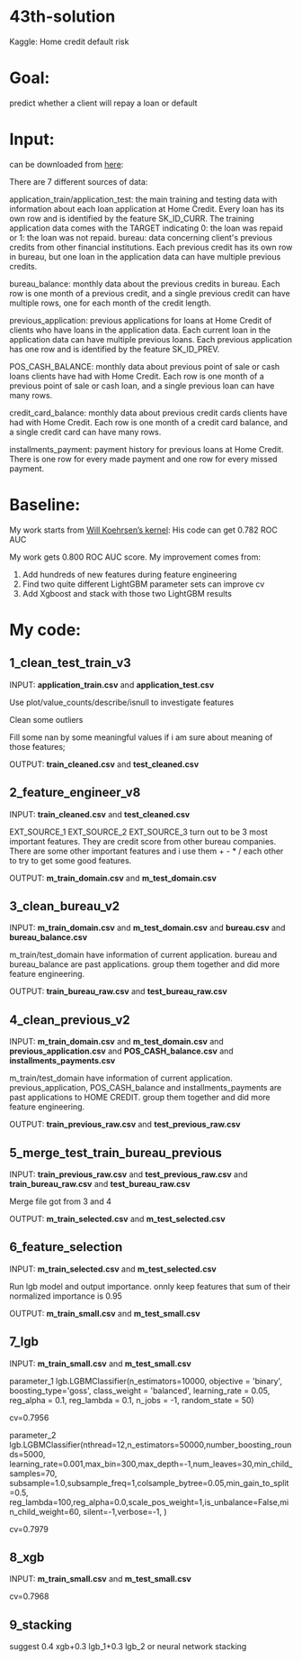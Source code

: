# 43th-solution
Kaggle: Home credit default risk

# Goal: 

predict whether a client will repay a loan or default 

# Input:

can be downloaded from [here](https://www.kaggle.com/c/home-credit-default-risk/data):

There are 7 different sources of data: 

application_train/application_test: the main training and testing data with information about each loan application at Home Credit. Every loan has its own row and is identified by the feature SK_ID_CURR. The training application data comes with the TARGET indicating 0: the loan was repaid or 1: the loan was not repaid. bureau: data concerning client's previous credits from other financial institutions. Each previous credit has its own row in bureau, but one loan in the application data can have multiple previous credits. 

bureau_balance: monthly data about the previous credits in bureau. Each row is one month of a previous credit, and a single previous credit can have multiple rows, one for each month of the credit length. 

previous_application: previous applications for loans at Home Credit of clients who have loans in the application data. Each current loan in the application data can have multiple previous loans. Each previous application has one row and is identified by the feature SK_ID_PREV. 

POS_CASH_BALANCE: monthly data about previous point of sale or cash loans clients have had with Home Credit. Each row is one month of a previous point of sale or cash loan, and a single previous loan can have many rows. 

credit_card_balance: monthly data about previous credit cards clients have had with Home Credit. Each row is one month of a credit card balance, and a single credit card can have many rows. 

installments_payment: payment history for previous loans at Home Credit. There is one row for every made payment and one row for every missed payment.

# Baseline:

My work starts from [Will Koehrsen’s kernel](https://www.kaggle.com/willkoehrsen/start-here-a-gentle-introduction): His code can get 0.782 ROC AUC 

My work gets 0.800 ROC AUC score. My improvement comes from: 

1. Add hundreds of new features during feature engineering 
2. Find two quite different LightGBM parameter sets can improve cv 
3. Add Xgboost and stack with those two LightGBM results

# My code:

## 1_clean_test_train_v3

INPUT: **application_train.csv** and **application_test.csv**

Use plot/value_counts/describe/isnull to investigate features

Clean some outliers

Fill some nan by some meaningful values if i am sure about meaning of those features; 

OUTPUT: **train_cleaned.csv** and **test_cleaned.csv**

## 2_feature_engineer_v8

INPUT: **train_cleaned.csv** and **test_cleaned.csv**

EXT_SOURCE_1 EXT_SOURCE_2 EXT_SOURCE_3 turn out to be 3 most important features. They are credit score from other bureau companies. There are some other important features and i use them + - * / each other to try to get some good features.

OUTPUT: **m_train_domain.csv** and **m_test_domain.csv**

## 3_clean_bureau_v2

INPUT: **m_train_domain.csv** and **m_test_domain.csv** and **bureau.csv** and **bureau_balance.csv**

m_train/test_domain have information of current application. bureau and bureau_balance are past applications. group them together and did more feature engineering.

OUTPUT: **train_bureau_raw.csv** and **test_bureau_raw.csv**

## 4_clean_previous_v2

INPUT: **m_train_domain.csv** and **m_test_domain.csv** and **previous_application.csv** and **POS_CASH_balance.csv** and **installments_payments.csv**

m_train/test_domain have information of current application. previous_application, POS_CASH_balance and installments_payments are past applications to HOME CREDIT. group them together and did more feature engineering.

OUTPUT: **train_previous_raw.csv** and **test_previous_raw.csv**

## 5_merge_test_train_bureau_previous

INPUT: **train_previous_raw.csv** and **test_previous_raw.csv** and **train_bureau_raw.csv** and **test_bureau_raw.csv**

Merge file got from 3 and 4

OUTPUT: **m_train_selected.csv** and **m_test_selected.csv**

## 6_feature_selection

INPUT: **m_train_selected.csv** and **m_test_selected.csv**

Run lgb model and output importance. onnly keep features that sum of their normalized importance is 0.95

OUTPUT: **m_train_small.csv** and **m_test_small.csv**

## 7_lgb

INPUT: **m_train_small.csv** and **m_test_small.csv**

parameter_1
lgb.LGBMClassifier(n_estimators=10000, objective = 'binary', boosting_type='goss',
                                   class_weight = 'balanced', learning_rate = 0.05, 
                                   reg_alpha = 0.1, reg_lambda = 0.1, n_jobs = -1, random_state = 50)
                                   
cv=0.7956

parameter_2
lgb.LGBMClassifier(nthread=12,n_estimators=50000,number_boosting_rounds=5000,
            learning_rate=0.001,max_bin=300,max_depth=-1,num_leaves=30,min_child_samples=70,
            subsample=1.0,subsample_freq=1,colsample_bytree=0.05,min_gain_to_split=0.5,
            reg_lambda=100,reg_alpha=0.0,scale_pos_weight=1,is_unbalance=False,min_child_weight=60,
            silent=-1,verbose=-1, )
            
cv=0.7979

## 8_xgb

INPUT: **m_train_small.csv** and **m_test_small.csv**

cv=0.7968

## 9_stacking

suggest 0.4 xgb+0.3 lgb_1+0.3 lgb_2
or neural network stacking
